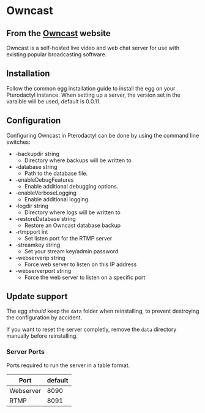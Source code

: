 # Owncast

## From the [Owncast](https://owncast.online) website

Owncast is a self-hosted live video and web chat server for use with existing popular broadcasting software.

## Installation

Follow the common egg installation guide to install the egg on your Pterodactyl instance.
When setting up a server, the version set in the varaible will be used, default is 0.0.11.

## Configuration

Configuring Owncast in Pterodactyl can be done by using the command line switches:
* -backupdir string
	* Directory where backups will be written to
* -database string
	* Path to the database file.
* -enableDebugFeatures
	* Enable additional debugging options.
* -enableVerboseLogging
	* Enable additional logging.
* -logdir string
	* Directory where logs will be written to
* -restoreDatabase string
	* Restore an Owncast database backup
* -rtmpport int
	* Set listen port for the RTMP server
* -streamkey string
	* Set your stream key/admin password
* -webserverip string
	* Force web server to listen on this IP address
* -webserverport string
	* Force the web server to listen on a specific port



## Update support

The egg _should_ keep the `data` folder when reinstalling, to prevent destroying the configuration by accident.

If you want to reset the server completly, remove the `data` directory manually before reinstalling.

### Server Ports

Ports required to run the server in a table format.

| Port            | default |
| --------------- | ------- |
| Webserver 	  | 8090    |
| RTMP 			  | 8091 	|
